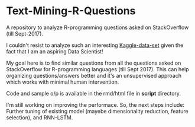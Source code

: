 # Text-Mining-R-Questions
A repository to analyze R-programming questions asked on StackOverflow (till Sept-2017).

I couldn't resist to analyze such an interesting [Kaggle-data-set](https://www.kaggle.com/stackoverflow/rquestions/data) given the 
fact that I am an aspiring Data Scientist!

My goal here is to find similar questions from all the questions asked on StackOverflow for R-programming languages (till Sept 2017).
This can help organizing questions/answers better and it's an unsupervised approach which works with minimal human intervention.

Code and sample o/p is available in the rmd/html file in **script** directory.


I'm still working on improving the performace. So, the next steps include: Further tuning of existing model (mayebe dimensionality reduction, 
feature selection), and RNN-LSTM.
